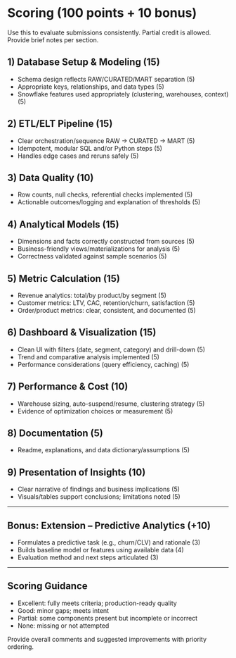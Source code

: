 # Scoring  (100 points + 10 bonus)

Use this to evaluate submissions consistently. Partial credit is allowed. Provide brief notes per section.

## 1) Database Setup & Modeling (15)
- Schema design reflects RAW/CURATED/MART separation (5)
- Appropriate keys, relationships, and data types (5)
- Snowflake features used appropriately (clustering, warehouses, context) (5)

## 2) ETL/ELT Pipeline (15)
- Clear orchestration/sequence RAW → CURATED → MART (5)
- Idempotent, modular SQL and/or Python steps (5)
- Handles edge cases and reruns safely (5)

## 3) Data Quality (10)
- Row counts, null checks, referential checks implemented (5)
- Actionable outcomes/logging and explanation of thresholds (5)

## 4) Analytical Models (15)
- Dimensions and facts correctly constructed from sources (5)
- Business-friendly views/materializations for analysis (5)
- Correctness validated against sample scenarios (5)

## 5) Metric Calculation (15)
- Revenue analytics: total/by product/by segment (5)
- Customer metrics: LTV, CAC, retention/churn, satisfaction (5)
- Order/product metrics: clear, consistent, and documented (5)

## 6) Dashboard & Visualization (15)
- Clean UI with filters (date, segment, category) and drill-down (5)
- Trend and comparative analysis implemented (5)
- Performance considerations (query efficiency, caching) (5)

## 7) Performance & Cost (10)
- Warehouse sizing, auto-suspend/resume, clustering strategy (5)
- Evidence of optimization choices or measurement (5)

## 8) Documentation (5)
- Readme, explanations, and data dictionary/assumptions (5)

## 9) Presentation of Insights (10)
- Clear narrative of findings and business implications (5)
- Visuals/tables support conclusions; limitations noted (5)

---

## Bonus: Extension – Predictive Analytics (+10)
- Formulates a predictive task (e.g., churn/CLV) and rationale (3)
- Builds baseline model or features using available data (4)
- Evaluation method and next steps articulated (3)

---

## Scoring Guidance
- Excellent: fully meets criteria; production-ready quality
- Good: minor gaps; meets intent
- Partial: some components present but incomplete or incorrect
- None: missing or not attempted

Provide overall comments and suggested improvements with priority ordering.
